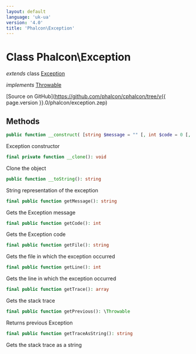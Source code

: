 ```yaml
---
layout: default
language: 'uk-ua'
version: '4.0'
title: 'Phalcon\Exception'
---
```


<a name="Phalcon_Exception"></a>

# Class **Phalcon\Exception**

*extends* class [Exception](https://php.net/manual/en/class.exception.php)

*implements* [Throwable](https://php.net/manual/en/class.throwable.php)

[Source on GitHub](https://github.com/phalcon/cphalcon/tree/v{{ page.version }}.0/phalcon/exception.zep)

## Methods

```php
public function __construct( [string $message = "" [, int $code = 0 [, \Throwable $previous = NULL ]]] )
```

Exception constructor

```php
final private function __clone(): void
```

Clone the object

```php
public function __toString(): string
```

String representation of the exception

```php
final public function getMessage(): string
```

Gets the Exception message

```php
final public function getCode(): int
```

Gets the Exception code

```php
final public function getFile(): string
```

Gets the file in which the exception occurred

```php
final public function getLine(): int
```

Gets the line in which the exception occurred

```php
final public function getTrace(): array
```

Gets the stack trace

```php
final public function getPrevious(): \Throwable
```

Returns previous Exception

```php
final public function getTraceAsString(): string
```

Gets the stack trace as a string